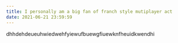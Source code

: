 ```yaml
---
title: I personally am a big fan of franch style mutiplayer act
date: 2021-06-21 23:59:59
---
```


dhhdehdeueuhwiedwehfyiewufbuewgfiuewknfheuidkwendhi
